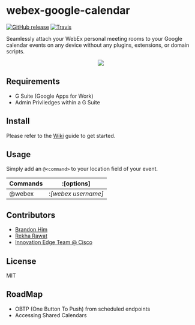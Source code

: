 # webex-google-calendar
[![GitHub release](https://img.shields.io/github/release/cisco-ie/rubidium.svg?style=flat-square)](https://github.com/cisco-ie/webex-google-calendar/releases)
[![Travis](https://img.shields.io/travis/cisco-ie/webex-google-calendar.svg?style=flat-square)]()

Seamlessly attach your WebEx personal meeting rooms to your Google calendar events on any device without any plugins, extensions, or domain scripts.

<p align="center">
 <img src="http://g.recordit.co/qcRooy7CDx.gif">
</p>

## Requirements
- G Suite (Google Apps for Work)
- Admin Priviledges within a G Suite

## Install
Please refer to the [Wiki](https://github.com/cisco-ie/webex-google-calendar/wiki) guide to get started.

## Usage
Simply add an `@<command>` to your location field of your event.

| Commands  | :[options]       |
|------------|-------------------|
| @webex     | :_[webex username]_|


## Contributors
- [Brandon Him](https://github.com/brh55/)
- [Rekha Rawat](https://github.com/orgs/cisco-ie/people/rekharawat)
- [Innovation Edge Team @ Cisco](https://github.com/cisco-ie)

## License
MIT

## RoadMap
- OBTP (One Button To Push) from scheduled endpoints
- Accessing Shared Calendars
